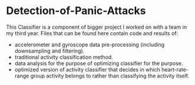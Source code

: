 # Detection-of-Panic-Attacks


This Classifier is a component of bigger project I worked on with a team in my third year. Files that can be found here contain code and results of:
- accelerometer and gyroscope data pre-processing (including downsampling and filtering).
- traditional activity classification method.
- data analysis for the purpose of optimizing classifier for the purpose.
- optimized version of activity classifier that decides in which heart-rate-range group activity belongs to rather than classifying the activity itself.
